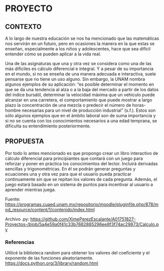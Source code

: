 <h1>PROYECTO</h1>

<h2>CONTEXTO</h2>

A lo largo de nuestra educación se nos ha mencionado que las matemáticas nos servirán en un futuro, pero en ocasiones la manera en la que estas se enseñan, especialmente a los niños y adolescentes, hace que sea difícil entender cómo se pueden aplicar a la vida real.

Una de las asignaturas que una y otra vez se considera como una de las más difíciles es cálculo diferencial e integral. Y a pesar de su importancia en el mundo, si no se enseña de una manera adecuada e interactiva, suele pensarse que no tiene un uso alguno. Sin embargo, la UNAM nombra algunos ejemplos de su aplicación: “es posible determinar el momento en que se da una tendencia al alza o a la baja del mercado a partir de los datos del índice bursátil, determinar la velocidad máxima que un vehículo puede alcanzar en una carretera, el comportamiento que puede mostrar a largo plazo la concentración de una mezcla o predecir el número de horas-hombre necesarias para un nivel de producción industrial” (s.f.). Estos son sólo algunos ejemplos que en el ámbito laboral son de suma importancia y si no se cuenta con los conocimientos necesarios a una edad temprana, se dificulta su entendimiento posteriormente.

<h2>PROPUESTA</h2>

Por todo lo antes mencionado es que propongo crear un libro interactivo de cálculo diferencial para principiantes que contará con un juego para reforzar y poner en práctica los conocimientos del lector. Incluirá derivadas sencillas y trigonométricas. En él se podrán generar preguntas y ecuaciones una y otra vez para que el usuario pueda practicar continuamente sin que se repitan los valores de cada pregunta. Además, el juego estará basado en un sistema de puntos para incentivar al usuario a aprender mientras juega.

Fuente: https://programas.cuaed.unam.mx/repositorio/moodle/pluginfile.php/878/mod_resource/content/1/contenido/index.html

Archivo .py:
https://github.com/XimePerezEscalante/A01751827-Proyectos-/blob/5a4e59a0f41c33b7682885296ee8f3f74ac29873/Calculo.py

<h3>Referencias</h3>

Utilicé la biblioteca random para obtener los valores del coeficiente y el exponente de las funciones aleatoriamente.
https://docs.python.org/3/library/random.html
